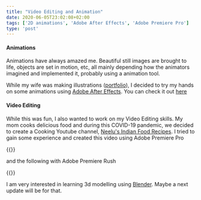 ```yaml
---
title: "Video Editing and Animation"
date: 2020-06-05T23:02:08+02:00
tags: ['2D animations', 'Adobe After Effects', 'Adobe Premiere Pro']
type: 'post'
---
```


#### Animations
Animations have always amazed me. Beautiful still images are brought to life, objects are set in motion, etc, all mainly depending how the animators imagined and implemented it, probably using a animation tool. 

While my wife was making illustrations ([portfolio](https://surbhichadda.myportfolio.com/)), I decided to try my hands on some animations using [Adobe After Effects](https://www.adobe.com/products/aftereffects.html). You can check it out [here](https://surbhichadda.myportfolio.com/merry-christmas)


#### Video Editing
While this was fun, I also wanted to work on my Video Editing skills. My mom cooks delicious food and during this COVID-19 pandemic, we decided to create a Cooking Youtube channel, [Neelu's Indian Food Recipes](https://www.youtube.com/watch?v=be4lrHx7w1c&t=1s). I tried to gain some experience and created this video using Adobe Premiere Pro

{{<youtube be4lrHx7w1c >}}

and the following with Adobe Premiere Rush 

{{<youtube lH37kJ7KTHs >}}

I am very interested in learning 3d modelling using [Blender](https://www.blender.org/). Maybe a next update will be for that.



